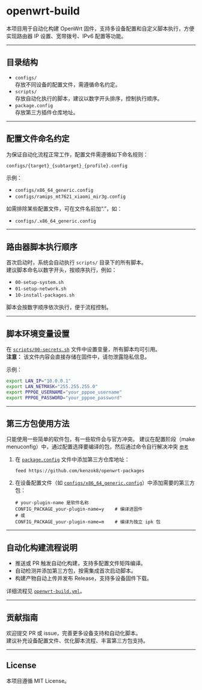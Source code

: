# openwrt-build

本项目用于自动化构建 OpenWrt 固件，支持多设备配置和自定义脚本执行，方便实现路由器 IP 设置、宽带拨号、IPv6 配置等功能。

---

## 目录结构

- `configs/`  
  存放不同设备的配置文件，需遵循命名约定。
- `scripts/`  
  存放自动化执行的脚本，建议以数字开头排序，控制执行顺序。
- `package.config`  
  存放第三方插件仓库地址。

---

## 配置文件命名约定

为保证自动化流程正常工作，配置文件需遵循如下命名规则：

```sh
configs/{target}_{subtarget}_{profile}.config
```

示例：

- `configs/x86_64_generic.config`
- `configs/ramips_mt7621_xiaomi_mir3g.config`

如需排除某些配置文件，可在文件名前加“.”，如：

- `configs/.x86_64_generic.config`

---

## 路由器脚本执行顺序

首次启动时，系统会自动执行 `scripts/` 目录下的所有脚本。  
建议脚本命名以数字开头，按顺序执行，例如：

- `00-setup-system.sh`
- `01-setup-network.sh`
- `10-install-packages.sh`

脚本会按数字顺序依次执行，便于流程控制。

---

## 脚本环境变量设置

在 [`scripts/00-secrets.sh`](scripts/00-secrets.sh) 文件中设置变量，所有脚本均可引用。  
**注意：** 该文件内容会直接存储在固件中，请勿泄露隐私信息。

示例：

```sh
export LAN_IP="10.0.0.1"
export LAN_NETMASK="255.255.255.0"
export PPPOE_USERNAME="your_pppoe_username"
export PPPOE_PASSWORD="your_pppoe_password"
```

---

## 第三方包使用方法

只能使用一些简单的软件包，有一些软件会与官方冲突。
建议在配置阶段（make menuconfig）中，通过配置选择要编译的包，然后通过命令自行解决冲突  [`参考`](README-BUILD.md)

1. 在 [`package.config`](package.config) 文件中添加第三方仓库地址：

    ```
    feed https://github.com/kenzok8/openwrt-packages
    ```

2. 在设备配置文件（如 [`configs/x86_64_generic.config`](configs/.x86_64_generic.config)）中添加需要的第三方包：

   ```
   # your-plugin-name 是软件名称
   CONFIG_PACKAGE_your-plugin-name=y    # 编译进固件
   # 或
   CONFIG_PACKAGE_your-plugin-name=m    # 编译为独立 ipk 包
   ```

---

## 自动化构建流程说明

- 推送或 PR 触发自动化构建，支持多配置文件矩阵编译。
- 自动检测并添加第三方包，按需集成首次启动脚本。
- 构建产物自动上传并发布 Release，支持多设备固件下载。

详细流程见 [`openwrt-build.yml`](.github/workflows/openwrt-build.yml)。

---

## 贡献指南

欢迎提交 PR 或 issue，完善更多设备支持和自动化脚本。  
建议补充设备配置文件、优化脚本流程、丰富第三方包支持。

---

## License

本项目遵循 MIT License。